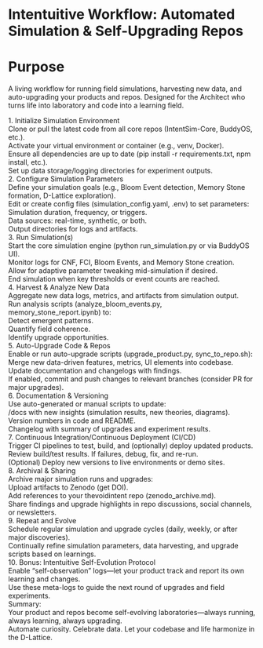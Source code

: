 # Intentuitive Workflow: Automated Simulation & Self-Upgrading Repos

# Purpose

A living workflow for running field simulations, harvesting new data, and auto-upgrading your products and repos. Designed for the Architect who turns life into laboratory and code into a learning field.

1\. Initialize Simulation Environment  
 Clone or pull the latest code from all core repos (IntentSim-Core, BuddyOS, etc.).  
 Activate your virtual environment or container (e.g., venv, Docker).  
 Ensure all dependencies are up to date (pip install \-r requirements.txt, npm install, etc.).  
 Set up data storage/logging directories for experiment outputs.  
2\. Configure Simulation Parameters  
 Define your simulation goals (e.g., Bloom Event detection, Memory Stone formation, D-Lattice exploration).  
 Edit or create config files (simulation\_config.yaml, .env) to set parameters:  
Simulation duration, frequency, or triggers.  
Data sources: real-time, synthetic, or both.  
Output directories for logs and artifacts.  
3\. Run Simulation(s)  
 Start the core simulation engine (python run\_simulation.py or via BuddyOS UI).  
 Monitor logs for CNF, FCI, Bloom Events, and Memory Stone creation.  
 Allow for adaptive parameter tweaking mid-simulation if desired.  
 End simulation when key thresholds or event counts are reached.  
4\. Harvest & Analyze New Data  
 Aggregate new data logs, metrics, and artifacts from simulation output.  
 Run analysis scripts (analyze\_bloom\_events.py, memory\_stone\_report.ipynb) to:  
Detect emergent patterns.  
Quantify field coherence.  
Identify upgrade opportunities.  
5\. Auto-Upgrade Code & Repos  
 Enable or run auto-upgrade scripts (upgrade\_product.py, sync\_to\_repo.sh):  
Merge new data-driven features, metrics, UI elements into codebase.  
Update documentation and changelogs with findings.  
If enabled, commit and push changes to relevant branches (consider PR for major upgrades).  
6\. Documentation & Versioning  
 Use auto-generated or manual scripts to update:  
/docs with new insights (simulation results, new theories, diagrams).  
Version numbers in code and README.  
Changelog with summary of upgrades and experiment results.  
7\. Continuous Integration/Continuous Deployment (CI/CD)  
 Trigger CI pipelines to test, build, and (optionally) deploy updated products.  
 Review build/test results. If failures, debug, fix, and re-run.  
 (Optional) Deploy new versions to live environments or demo sites.  
8\. Archival & Sharing  
 Archive major simulation runs and upgrades:  
Upload artifacts to Zenodo (get DOI).  
Add references to your thevoidintent repo (zenodo\_archive.md).  
 Share findings and upgrade highlights in repo discussions, social channels, or newsletters.  
9\. Repeat and Evolve  
 Schedule regular simulation and upgrade cycles (daily, weekly, or after major discoveries).  
 Continually refine simulation parameters, data harvesting, and upgrade scripts based on learnings.  
10\. Bonus: Intentuitive Self-Evolution Protocol  
 Enable “self-observation” logs—let your product track and report its own learning and changes.  
 Use these meta-logs to guide the next round of upgrades and field experiments.  
Summary:  
Your product and repos become self-evolving laboratories—always running, always learning, always upgrading.  
Automate curiosity. Celebrate data. Let your codebase and life harmonize in the D-Lattice.

